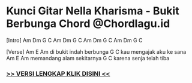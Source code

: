 # Kunci Gitar Nella Kharisma - Bukit Berbunga Chord @Chordlagu.id

[Intro]
Am Dm G C
Am Dm G C
Am Dm G C
Am Dm G C

[Verse]
Am         E        Am
di bukit indah berbunga
G                     C
kau mengajak aku ke sana
Am         E          Am
memandang alam sekitarnya
G                    C
karena senja telah tiba

###  <a href="https://www.chordlagu.id/2025/06/nella-kharisma-bukit-berbunga.html" rel="follow"> >> VERSI LENGKAP KLIK DISINI << </a>
